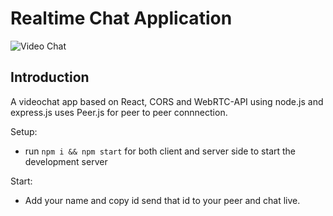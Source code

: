 # Realtime Chat Application

![Video Chat](https://i.ibb.co/7WZRLD1/122.jpg)

## Introduction
A videochat app based on React, CORS and WebRTC-API using node.js and express.js
uses Peer.js for peer to peer connnection.

Setup:
- run ```npm i && npm start``` for both client and server side to start the development server

Start:
- Add your name and copy id send that id to your peer and chat live.
